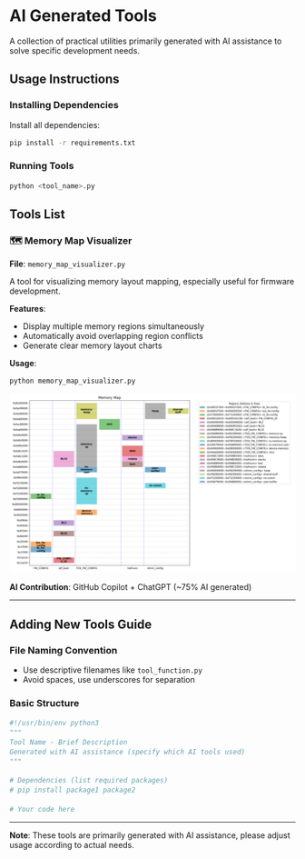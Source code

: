 # AI Generated Tools

A collection of practical utilities primarily generated with AI assistance to solve specific development needs.

## Usage Instructions

### Installing Dependencies
Install all dependencies:
```bash
pip install -r requirements.txt
```

### Running Tools
```bash
python <tool_name>.py
```

## Tools List

### 🗺️ Memory Map Visualizer
**File**: `memory_map_visualizer.py`

A tool for visualizing memory layout mapping, especially useful for firmware development.

**Features**:
- Display multiple memory regions simultaneously
- Automatically avoid overlapping region conflicts
- Generate clear memory layout charts

**Usage**:
```bash
python memory_map_visualizer.py
```

![Memory Map Visualization](docs/images/memory_map_visualizer.png)

**AI Contribution**: GitHub Copilot + ChatGPT (~75% AI generated)

---

## Adding New Tools Guide

### File Naming Convention
- Use descriptive filenames like `tool_function.py`
- Avoid spaces, use underscores for separation

### Basic Structure
```python
#!/usr/bin/env python3
"""
Tool Name - Brief Description
Generated with AI assistance (specify which AI tools used)
"""

# Dependencies (list required packages)
# pip install package1 package2

# Your code here
```

---

**Note**: These tools are primarily generated with AI assistance, please adjust usage according to actual needs.